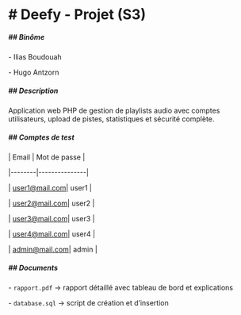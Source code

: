 # \# Deefy - Projet (S3)



##### \## Binôme

\- Ilias Boudouah  

\- Hugo Antzorn



##### \## Description

Application web PHP de gestion de playlists audio avec comptes utilisateurs, upload de pistes, statistiques et sécurité complète.



##### \## Comptes de test

| Email | Mot de passe |

|--------|---------------|

| user1@mail.com| user1 |

| user2@mail.com| user2 |

| user3@mail.com| user3 |

| user4@mail.com| user4 |

| admin@mail.com| admin |



##### \## Documents

\- `rapport.pdf` → rapport détaillé avec tableau de bord et explications  

\- `database.sql` → script de création et d’insertion



